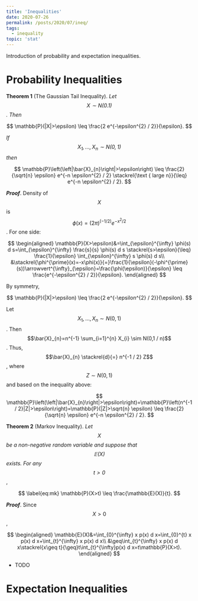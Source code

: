 ```yaml
---
title: 'Inequalities'
date: 2020-07-26
permalink: /posts/2020/07/ineq/
tags:
  - inequality
topic: 'stat'
---
```


Introduction of probability and expectation inequalities.

# Probability Inequalities

**Theorem 1** (The Gaussian Tail Inequality). *Let $$X\sim N(0.1)$$. Then*

$$
\mathbb{P}(|X|>\epsilon) \leq \frac{2 e^{-\epsilon^{2} / 2}}{\epsilon}.
$$

*If $$X_{1}, \ldots, X_{n} \sim N(0,1)$$ then*

$$
\mathbb{P}\left(\left|\bar{X}_{n}\right|>\epsilon\right) \leq \frac{2}{\sqrt{n} \epsilon} e^{-n \epsilon^{2} / 2} \stackrel{\text { large n}}{\leq} e^{-n \epsilon^{2} / 2}.
$$

***Proof***. Density of $$X$$ is $$\phi(x)=(2\pi)^{(-1/2)}e^{-x^2/2}$$. For one side:

$$
\begin{aligned}
  \mathbb{P}(X>\epsilon)&=\int_{\epsilon}^{\infty} \phi(s) d s=\int_{\epsilon}^{\infty} \frac{s}{s} \phi(s) d s \stackrel{s>\epsilon}{\leq} \frac{1}{\epsilon} \int_{\epsilon}^{\infty} s \phi(s) d s\\
  &\stackrel{\phi^{\prime}(x)=-x\phi(x)}{=}\frac{1}{\epsilon}(-\phi^{\prime}(s))\arrowvert^{\infty}_{\epsilon}=\frac{\phi(\epsilon)}{\epsilon} \leq \frac{e^{-\epsilon^{2} / 2}}{\epsilon}.
\end{aligned}
$$

By symmetry,

$$
  \mathbb{P}(|X|>\epsilon) \leq \frac{2 e^{-\epsilon^{2} / 2}}{\epsilon}.
$$

Let $$X_{1}, \ldots, X_{n} \sim N(0,1)$$. Then $$\bar{X}_{n}=n^{-1} \sum_{i=1}^{n} X_{i} \sim N(0,1 / n)$$. Thus, $$\bar{X}_{n} \stackrel{d}{=} n^{-1 / 2} Z$$, where $$Z \sim N(0,1)$$ and based on the inequality above:

$$
\mathbb{P}\left(\left|\bar{X}_{n}\right|>\epsilon\right)=\mathbb{P}\left(n^{-1 / 2}|Z|>\epsilon\right)=\mathbb{P}(|Z|>\sqrt{n} \epsilon) \leq \frac{2}{\sqrt{n} \epsilon} e^{-n \epsilon^{2} / 2}.
$$

**Theorem 2** (Markov Inequality). *Let $$X$$ be a non-negative random variable and suppose that $$\mathbb{E}(X)$$ exists. For any $$t>0$$*,

$$
\label{eq:mk}
\mathbb{P}(X>t) \leq \frac{\mathbb{E}(X)}{t}.
$$

***Proof***. Since $$X>0$$,

$$
\begin{aligned}
  \mathbb{E}(X)&=\int_{0}^{\infty} x p(x) d x=\int_{0}^{t} x p(x) d x+\int_{t}^{\infty} x p(x) d x\\
  &\geq\int_{t}^{\infty} x p(x) d x\stackrel{x\geq t}{\geq}t\int_{t}^{\infty}p(x) d x=t\mathbb{P}(X>t).
\end{aligned}
$$

- TODO

# Expectation Inequalities
